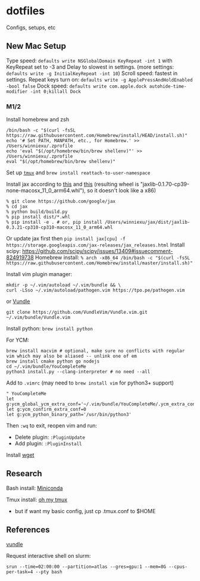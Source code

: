 # dotfiles
Configs, setups, etc

## New Mac Setup
Type speed: `defaults write NSGlobalDomain KeyRepeat -int 1` with KeyRepeat set to -3 and Delay to slowest in settings. (more settings: `defaults write -g InitialKeyRepeat -int 10`)
Scroll speed: fastest in settings.
Repeat keys turn on: `defaults write -g ApplePressAndHoldEnabled -bool false`
Dock speed: `defaults write com.apple.dock autohide-time-modifier -int 0;killall Dock`

### M1/2
Install homebrew and zsh
```
/bin/bash -c "$(curl -fsSL https://raw.githubusercontent.com/Homebrew/install/HEAD/install.sh)"
echo '# Set PATH, MANPATH, etc., for Homebrew.' >> /Users/winniexu/.zprofile
echo 'eval "$(/opt/homebrew/bin/brew shellenv)"' >> /Users/winniexu/.zprofile
eval "$(/opt/homebrew/bin/brew shellenv)"
```
Set up [`tmux`](https://github.com/gpakosz/.tmux) and `brew install reattach-to-user-namespace`

Install jax according to [this](https://github.com/google/jax/issues/5501#issuecomment-903915155) and [this](https://github.com/google/jax/issues/5501#issuecomment-881337136) (resulting wheel is "jaxlib-0.1.70-cp39-none-macosx_11_0_arm64.whl"), so it doesn't look like a x86)
```
% git clone https://github.com/google/jax
% cd jax
% python build/build.py
% pip install dist/*.whl
% pip install -e . # or, pip install /Users/winniexu/jax/dist/jaxlib-0.3.21-cp310-cp310-macosx_11_0_arm64.whl
```
Or update jax first then `pip install jax[cpu] -f https://storage.googleapis.com/jax-releases/jax_releases.html`
Install scipy: https://github.com/scipy/scipy/issues/13409#issuecomment-824919738
Homebrew install: `% arch -x86_64 /bin/bash -c "$(curl -fsSL https://raw.githubusercontent.com/Homebrew/install/master/install.sh)"`

Install vim plugin manager:
```
mkdir -p ~/.vim/autoload ~/.vim/bundle && \
curl -LSso ~/.vim/autoload/pathogen.vim https://tpo.pe/pathogen.vim
```
or [Vundle](https://github.com/VundleVim/Vundle.vim)
```
git clone https://github.com/VundleVim/Vundle.vim.git ~/.vim/bundle/Vundle.vim
```

Install python: `brew install python`

For YCM:
```
brew install macvim # optional, make sure no conflicts with regular vim which may also be aliased -- unlink one of em
brew install cmake python go nodejs
cd ~/.vim/bundle/YouCompleteMe
python3 install.py --clang-interpreter # no need --all
```
Add to `.vimrc` (may need to `brew install vim` for python3+ support)
```
" YouCompleteMe
let g:ycm_global_ycm_extra_conf='~/.vim/bundle/YouCompleteMe/.ycm_extra_conf.py'
let g:ycm_confirm_extra_conf=0
let g:ycm_python_binary_path='/usr/bin/python3'
```
Then `:wq` to exit, reopen vim and run:
- Delete plugin: `:PluginUpdate`
- Add plugin: `:PluginInstall`

Install [wget](https://blog.eldernode.com/install-and-use-tmux-on-macos/)

## Research
Bash install: [Miniconda](https://docs.conda.io/en/latest/miniconda.html)

Tmux install: [oh my tmux](https://github.com/gpakosz/.tmux)
- but if want my basic config, just cp .tmux.conf to $HOME

## References
[vundle](https://www.jianshu.com/p/f0513d18742a)

Request interactive shell on slurm:
```
srun --time=02:00:00 --partition=atlas --gres=gpu:1 --mem=8G --cpus-per-task=4 --pty bash
```
